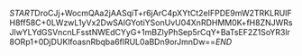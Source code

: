 $START$DroCJj+WocmQAa2jAASqiT+r6jArC4pXYtCt2eIFPDE9mW2TRKLRUIFH8ff58C+0LWzwL1yVx2DwSAlGYotiYSonUvU04XnRDHMM0K+fH8ZNJWRsJlwYLYdGSVncnLFsstNWEdCYyG+1mBZlyPhSep5rCqY+BaTsEF2Z1SoYR3lr8ORp1+0DjDUKlfoasnRbqba6flRUL0aBDn9orJmnDw==$END$